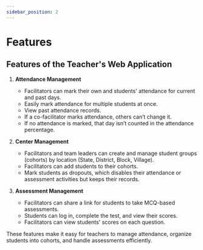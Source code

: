 ```yaml
---
sidebar_position: 2
---
```


# Features

## Features of the Teacher's Web Application

1. **Attendance Management**
   - Facilitators can mark their own and students' attendance for current and past days.
   - Easily mark attendance for multiple students at once.
   - View past attendance records.
   - If a co-facilitator marks attendance, others can’t change it.
   - If no attendance is marked, that day isn’t counted in the attendance percentage.

2. **Center Management**
   - Facilitators and team leaders can create and manage student groups (cohorts) by location (State, District, Block, Village).
   - Facilitators can add students to their cohorts.
   - Mark students as dropouts, which disables their attendance or assessment activities but keeps their records.

3. **Assessment Management**
   - Facilitators can share a link for students to take MCQ-based assessments.
   - Students can log in, complete the test, and view their scores.
   - Facilitators can view students' scores on each question.

These features make it easy for teachers to manage attendance, organize students into cohorts, and handle assessments efficiently.